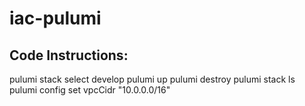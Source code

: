 # iac-pulumi

## Code Instructions:
pulumi stack select develop
pulumi up
pulumi destroy
pulumi stack ls
pulumi config set vpcCidr "10.0.0.0/16"
